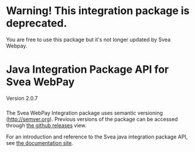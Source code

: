 # Warning! This integration package is deprecated.
You are free to use this package but it's not longer updated by Svea Webpay.

# Java Integration Package API for Svea WebPay

Version 2.0.7

###
The Svea WebPay Integration package uses semantic versioning (http://semver.org). Previous versions of the package can be accessed through <a href="http://github.com/sveawebpay/java-integration/releases" target="_blank">the github releases</a> view.

For an introduction and reference to the Svea java integration package API, see <a href="http://sveawebpay.github.io/java-integration/" target="_blank">the documentation site</a>.
